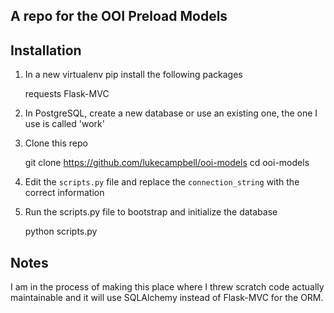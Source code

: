 ## A repo for the OOI Preload Models

## Installation

1. In a new virtualenv pip install the following packages

    requests
    Flask-MVC

2. In PostgreSQL, create a new database or use an existing one, the one I use is called 'work'
3. Clone this repo

    git clone https://github.com/lukecampbell/ooi-models
    cd ooi-models


3. Edit the `scripts.py` file and replace the `connection_string` with the correct information
4. Run the scripts.py file to bootstrap and initialize the database
    
    python scripts.py


## Notes

I am in the process of making this place where I threw scratch code actually
maintainable and it will use SQLAlchemy instead of Flask-MVC for the ORM. 




